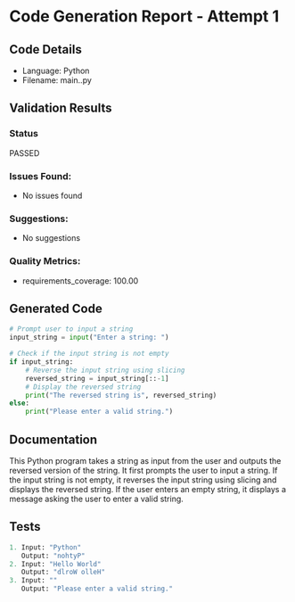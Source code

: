 # Code Generation Report - Attempt 1

## Code Details
- Language: Python
- Filename: main..py

## Validation Results
### Status
PASSED

### Issues Found:
- No issues found

### Suggestions:
- No suggestions

### Quality Metrics:
- requirements_coverage: 100.00

## Generated Code
```Python
# Prompt user to input a string
input_string = input("Enter a string: ")

# Check if the input string is not empty
if input_string:
    # Reverse the input string using slicing
    reversed_string = input_string[::-1]
    # Display the reversed string
    print("The reversed string is", reversed_string)
else:
    print("Please enter a valid string.")
```

## Documentation
This Python program takes a string as input from the user and outputs the reversed version of the string. It first prompts the user to input a string. If the input string is not empty, it reverses the input string using slicing and displays the reversed string. If the user enters an empty string, it displays a message asking the user to enter a valid string.

## Tests
```Python
1. Input: "Python"
   Output: "nohtyP"
2. Input: "Hello World"
   Output: "dlroW olleH"
3. Input: ""
   Output: "Please enter a valid string."
```
